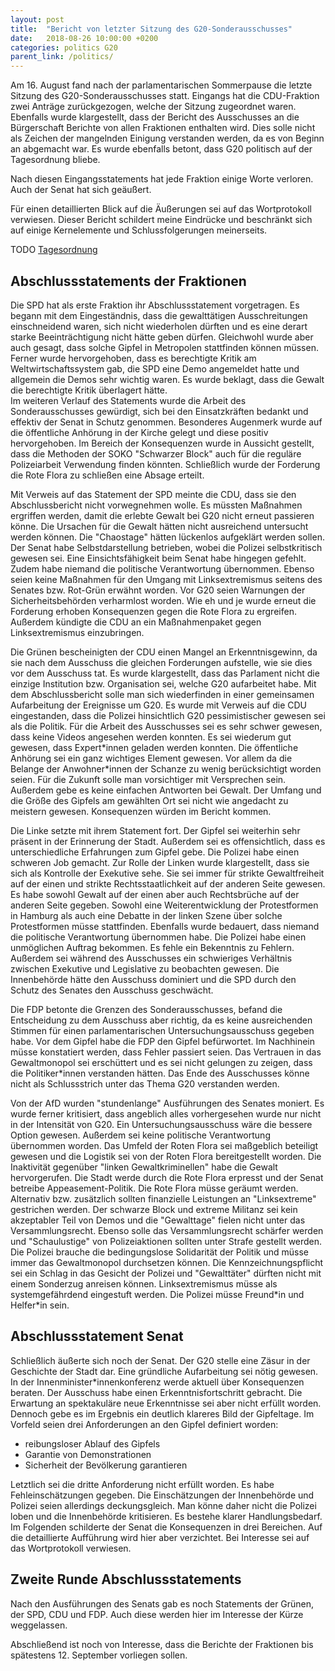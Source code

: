 ```yaml
---
layout: post
title:  "Bericht von letzter Sitzung des G20-Sonderausschusses"
date:   2018-08-26 10:00:00 +0200
categories: politics G20
parent_link: /politics/
---
```


Am 16. August fand nach der parlamentarischen Sommerpause die letzte Sitzung des G20-Sonderausschusses statt. Eingangs
hat die CDU-Fraktion zwei Anträge zurückgezogen, welche der Sitzung zugeordnet waren. Ebenfalls wurde klargestellt,
dass der Bericht des Ausschusses an die Bürgerschaft Berichte von allen Fraktionen enthalten wird. Dies solle nicht als
Zeichen der mangelnden Einigung verstanden werden, da es von Beginn an abgemacht war. Es wurde ebenfalls betont, dass G20
politisch auf der Tagesordnung bliebe.

Nach diesen Eingangsstatements hat jede Fraktion einige Worte verloren. Auch der Senat hat sich geäußert.

Für einen detaillierten Blick auf die Äußerungen sei auf das Wortprotokoll
verwiesen. Dieser Bericht schildert meine Eindrücke und beschränkt sich
auf einige Kernelemente und Schlussfolgerungen meinerseits.

TODO
<a rel="nofollow" href="https://www.hamburgische-buergerschaft.de/contentblob/11263170/f9d1ef6e541e75d7776e516962c7694f/data/180704-dl.pdf">Tagesordnung</a>

## Abschlussstatements der Fraktionen

Die SPD hat als erste Fraktion ihr Abschlussstatement vorgetragen. Es begann mit dem Eingeständnis, dass die gewalttätigen
Ausschreitungen einschneidend waren, sich nicht wiederholen dürften und es eine derart starke Beeinträchtigung nicht
hätte geben dürfen. Gleichwohl wurde aber auch gesagt, dass solche Gipfel in Metropolen stattfinden können müssen. 
Ferner wurde hervorgehoben, dass es berechtigte Kritik am Weltwirtschaftssystem gab, die SPD eine Demo angemeldet hatte
und allgemein die Demos sehr wichtig waren. Es wurde beklagt, dass die Gewalt die berechtigte Kritik überlagert hätte.  
Im weiteren Verlauf des Statements wurde die Arbeit des Sonderausschusses gewürdigt, sich bei den Einsatzkräften bedankt
und effektiv der Senat in Schutz genommen.
Besonderes Augenmerk wurde auf die öffentliche Anhörung in der Kirche gelegt und diese positiv hervorgehoben. Im Bereich
der Konsequenzen wurde in Aussicht gestellt, dass die Methoden der SOKO "Schwarzer Block" auch für die reguläre Polizeiarbeit
Verwendung finden könnten. Schließlich wurde der Forderung die Rote Flora zu schließen eine Absage erteilt.

Mit Verweis auf das Statement der SPD meinte die CDU, dass sie den Abschlussbericht nicht vorwegnehmen wolle. Es müssten
Maßnahmen ergriffen werden, damit die erlebte Gewalt bei G20 nicht erneut passieren könne. Die Ursachen für die Gewalt
hätten nicht ausreichend untersucht werden können. Die "Chaostage" hätten lückenlos aufgeklärt werden sollen. Der Senat
habe Selbstdarstellung betrieben, wobei die Polizei selbstkritisch gewesen sei. Eine Einsichtsfähigkeit beim Senat habe
hingegen gefehlt. Zudem habe niemand die politische Verantwortung übernommen. Ebenso seien keine Maßnahmen für den
Umgang mit Linksextremismus seitens des Senates bzw. Rot-Grün erwähnt worden. Vor G20 seien Warnungen der Sicherheitsbehörden
verharmlost worden. Wie eh und je wurde erneut die Forderung erhoben Konsequenzen gegen die Rote Flora zu ergreifen.
Außerdem kündigte die CDU an ein Maßnahmenpaket gegen Linksextremismus einzubringen.

Die Grünen bescheinigten der CDU einen Mangel an Erkenntnisgewinn, da sie nach dem Ausschuss die gleichen Forderungen
aufstelle, wie sie dies vor dem Ausschuss tat. Es wurde klargestellt, dass das Parlament nicht die einzige Institution
bzw. Organisation sei, welche G20 aufarbeitet habe. Mit dem Abschlussbericht solle man sich wiederfinden in einer
gemeinsamen Aufarbeitung der Ereignisse um G20. Es wurde mit Verweis auf die CDU eingestanden, dass die Polizei
hinsichtlich G20 pessimistischer gewesen sei als die Politik. Für die Arbeit des Ausschusses sei es sehr schwer
gewesen, dass keine Videos angesehen werden konnten. Es sei wiederum gut gewesen, dass Expert\*innen geladen werden
konnten. Die öffentliche Anhörung sei ein ganz wichtiges Element gewesen. Vor allem da die Belange der Anwohner\*innen
der Schanze zu wenig berücksichtigt worden seien. Für die Zukunft solle man vorsichtiger mit Versprechen sein. Außerdem
gebe es keine einfachen Antworten bei Gewalt. Der Umfang und die Größe des Gipfels am gewählten Ort sei nicht wie angedacht
zu meistern gewesen. Konsequenzen würden im Bericht kommen.

Die Linke setzte mit ihrem Statement fort. Der Gipfel sei weiterhin sehr präsent in der Erinnerung der Stadt. Außerdem
sei es offensichtlich, dass es unterschiedliche Erfahrungen zum Gipfel gebe. Die Polizei habe einen schweren Job gemacht.
Zur Rolle der Linken wurde klargestellt, dass sie sich als Kontrolle der Exekutive sehe. Sie sei immer für strikte
Gewaltfreiheit auf der einen und strikte Rechtsstaatlichkeit auf der anderen Seite gewesen. Es habe sowohl Gewalt
auf der einen aber auch Rechtsbrüche auf der anderen Seite gegeben. Sowohl eine Weiterentwicklung der Protestformen
in Hamburg als auch eine Debatte in der linken Szene über solche Protestformen müsse stattfinden. Ebenfalls wurde bedauert,
dass niemand die politische Verantwortung übernommen habe. Die Polizei habe einen unmöglichen Auftrag bekommen. Es fehle
ein Bekenntnis zu Fehlern. Außerdem sei während des Ausschusses ein schwieriges Verhältnis zwischen Exekutive und Legislative
zu beobachten gewesen. Die Innenbehörde hätte den Ausschuss dominiert und die SPD durch den Schutz des Senates den Ausschuss
geschwächt.

Die FDP betonte die Grenzen des Sonderausschusses, befand die Entscheidung zu dem Ausschuss aber richtig, da es keine
ausreichenden Stimmen für einen parlamentarischen Untersuchungsausschuss gegeben habe. Vor dem Gipfel habe die FDP den
Gipfel befürwortet. Im Nachhinein müsse konstatiert werden, dass Fehler passiert seien. Das Vertrauen in das Gewaltmonopol
sei erschüttert und es sei nicht gelungen zu zeigen, dass die Politiker\*innen verstanden hätten. Das Ende des Ausschusses 
könne nicht als Schlussstrich unter das Thema G20 verstanden werden.

Von der AfD wurden "stundenlange" Ausführungen des Senates moniert. Es wurde ferner kritisiert, dass angeblich alles
vorhergesehen wurde nur nicht in der Intensität von G20. Ein Untersuchungsausschuss wäre die bessere Option gewesen. 
Außerdem sei keine politische Verantwortung übernommen worden. Das Umfeld der Roten Flora sei maßgeblich beteiligt
gewesen und die Logistik sei von der Roten Flora bereitgestellt worden. Die Inaktivität gegenüber "linken Gewaltkriminellen"
habe die Gewalt hervorgerufen. Die Stadt werde durch die Rote Flora erpresst und der Senat betreibe Appeasement-Politik.
Die Rote Flora müsse geräumt werden. Alternativ bzw. zusätzlich sollten finanzielle Leistungen an "Linksextreme" gestrichen 
werden. Der schwarze Block und extreme Militanz sei kein akzeptabler Teil von Demos und die "Gewalttage" fielen nicht
unter das Versammlungsrecht. Ebenso solle das Versammlungsrecht schärfer werden und "Schaulustige" von Polizeiaktionen 
sollten unter Strafe gestellt werden. Die Polizei brauche die bedingungslose Solidarität der Politik und müsse immer
das Gewaltmonopol durchsetzen können. Die Kennzeichnungspflicht sei ein Schlag in das Gesicht der Polizei und "Gewalttäter"
dürften nicht mit einem Sonderzug anreisen können. Linksextremismus müsse als systemgefährdend eingestuft werden.
Die Polizei müsse Freund\*in und Helfer\*in sein.


## Abschlussstatement Senat

Schließlich äußerte sich noch der Senat. Der G20 stelle eine Zäsur in der Geschichte der Stadt dar. Eine gründliche
Aufarbeitung sei nötig gewesen. In der Innenminister\*innenkonferenz werde aktuell über Konsequenzen beraten. Der
Ausschuss habe einen Erkenntnisfortschritt gebracht. Die Erwartung an spektakuläre neue Erkenntnisse sei aber nicht
erfüllt worden. Dennoch gebe es im Ergebnis ein deutlich klareres Bild der Gipfeltage. Im Vorfeld seien drei
Anforderungen an den Gipfel definiert worden:

- reibungsloser Ablauf des Gipfels
- Garantie von Demonstrationen
- Sicherheit der Bevölkerung garantieren

Letztlich sei die dritte Anforderung nicht erfüllt worden. Es habe Fehleinschätzungen gegeben. Die Einschätzungen
der Innenbehörde und Polizei seien allerdings deckungsgleich. Man könne daher nicht die Polizei loben und die Innenbehörde
kritisieren. Es bestehe klarer Handlungsbedarf. Im Folgenden schilderte der Senat die Konsequenzen in drei Bereichen.
Auf die detaillierte Aufführung wird hier aber verzichtet. Bei Interesse sei auf das Wortprotokoll verwiesen.

## Zweite Runde Abschlussstatements

Nach den Ausführungen des Senats gab es noch Statements der Grünen, der SPD, CDU und FDP. Auch diese werden hier
im Interesse der Kürze weggelassen.

Abschließend ist noch von Interesse, dass die Berichte der Fraktionen bis spätestens 12. September vorliegen sollen.   